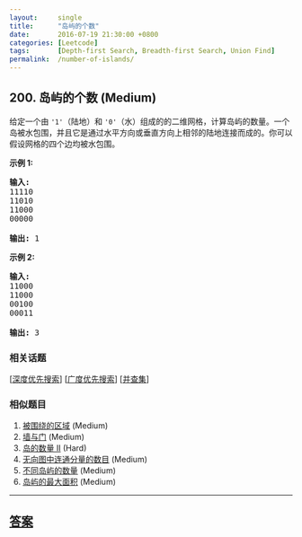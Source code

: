 ```yaml
---
layout:     single
title:      "岛屿的个数"
date:       2016-07-19 21:30:00 +0800
categories: [Leetcode]
tags:       [Depth-first Search, Breadth-first Search, Union Find]
permalink:  /number-of-islands/
---
```


## 200. 岛屿的个数 (Medium)

<p>给定一个由&nbsp;<code>&#39;1&#39;</code>（陆地）和 <code>&#39;0&#39;</code>（水）组成的的二维网格，计算岛屿的数量。一个岛被水包围，并且它是通过水平方向或垂直方向上相邻的陆地连接而成的。你可以假设网格的四个边均被水包围。</p>

<p><strong>示例 1:</strong></p>

<pre><strong>输入:</strong>
11110
11010
11000
00000

<strong>输出:</strong>&nbsp;1
</pre>

<p><strong>示例&nbsp;2:</strong></p>

<pre><strong>输入:</strong>
11000
11000
00100
00011

<strong>输出: </strong>3
</pre>

### 相关话题
  [[深度优先搜索](https://github.com/openset/leetcode/tree/master/tag/depth-first-search/README.md)]
  [[广度优先搜索](https://github.com/openset/leetcode/tree/master/tag/breadth-first-search/README.md)]
  [[并查集](https://github.com/openset/leetcode/tree/master/tag/union-find/README.md)]

### 相似题目
  1. [被围绕的区域](/surrounded-regions) (Medium)
  1. [墙与门](/walls-and-gates) (Medium)
  1. [岛的数量 II](/number-of-islands-ii) (Hard)
  1. [无向图中连通分量的数目](/number-of-connected-components-in-an-undirected-graph) (Medium)
  1. [不同岛屿的数量](/number-of-distinct-islands) (Medium)
  1. [岛屿的最大面积](/max-area-of-island) (Medium)

---

## [答案](https://github.com/openset/leetcode/tree/master/problems/number-of-islands)
